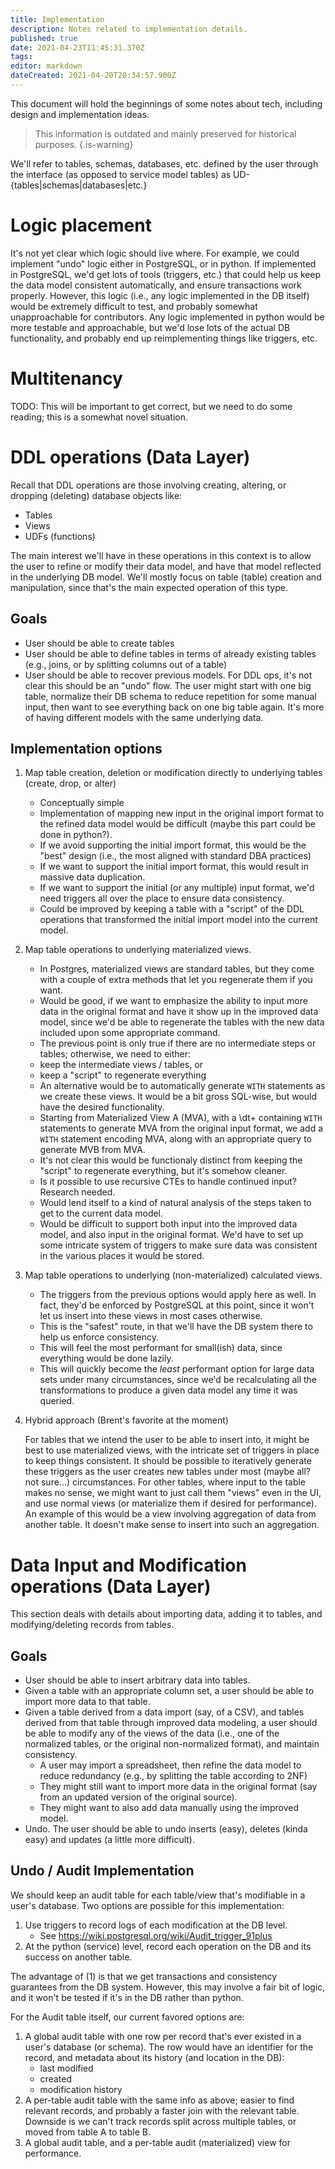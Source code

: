 ```yaml
---
title: Implementation
description: Notes related to implementation details.
published: true
date: 2021-04-23T11:45:31.370Z
tags: 
editor: markdown
dateCreated: 2021-04-20T20:34:57.900Z
---
```


This document will hold the beginnings of some notes about tech, including design and implementation ideas.

> This information is outdated and mainly preserved for historical purposes.
{.is-warning}

We'll refer to tables, schemas, databases, etc. defined by the user through the interface (as opposed to service model tables) as UD-{tables|schemas|databases|etc.}
 
# Logic placement
It's not yet clear which logic should live where. For example, we could implement "undo" logic either in PostgreSQL, or in python. If implemented in PostgreSQL, we'd get lots of tools (triggers, etc.) that could help us keep the data model consistent automatically, and ensure transactions work properly. However, this logic (i.e., any logic implemented in the DB itself) would be extremely difficult to test, and probably somewhat unapproachable for contributors. Any logic implemented in python would be more testable and approachable, but we'd lose lots of the actual DB functionality, and probably end up reimplementing things like triggers, etc.

# Multitenancy
TODO: This will be important to get correct, but we need to do some reading; this is a somewhat novel situation.

# DDL operations (Data Layer)
Recall that DDL operations are those involving creating, altering, or dropping (deleting) database objects like:
- Tables
- Views
- UDFs (functions)

The main interest we'll have in these operations in this context is to allow the user to refine or modify their data model, and have that model reflected in the underlying DB model. We'll mostly focus on table (table) creation and manipulation, since that's the main expected operation of this type.

## Goals
- User should be able to create tables
- User should be able to define tables in terms of already existing tables (e.g., joins, or by splitting columns out of a table)
- User should be able to recover previous models. For DDL ops, it's not clear this should be an "undo" flow. The user might start with one big table, normalize their DB schema to reduce repetition for some manual input, then want to see everything back on one big table again. It's more of having different models with the same underlying data.
  
## Implementation options
1. Map table creation, deletion or modification directly to underlying tables (create, drop, or alter)
	- Conceptually simple
	- Implementation of mapping new input in the original import format to the refined data model would be difficult (maybe this part could be done in python?).
	- If we avoid supporting the initial import format, this would be the "best" design (i.e., the most aligned with standard DBA practices)
	- If we want to support the initial import format, this would result in massive data duplication.
	- If we want to support the initial (or any multiple) input format, we'd need triggers all over the place to ensure data consistency.
	- Could be improved by keeping a table with a "script" of the DDL operations that transformed the initial import model into the current model.
1. Map table operations to underlying materialized views.
	- In Postgres, materialized views are standard tables, but they come with a couple of extra methods that let you regenerate them if you want.
	- Would be good, if we want to emphasize the ability to input more data in the original format and have it show up in the improved data model, since we'd be able to regenerate the tables with the new data included upon some appropriate command.
	- The previous point is only true if there are no intermediate steps or tables; otherwise, we need to either:
	 - keep the intermediate views / tables, or
	 - keep a "script" to regenerate everything
	- An alternative would be to automatically generate `WITH` statements as we create these views. It would be a bit gross SQL-wise, but would have the desired functionality.
	 - Starting from Materialized View A (MVA), with a \dt+ containing `WITH` statements to generate MVA from the original input format, we add a `WITH` statement encoding MVA, along with an appropriate query to generate MVB from MVA.
	 - It's not clear this would be functionaly distinct from keeping the "script" to regenerate everything, but it's somehow cleaner.
	 - Is it possible to use recursive CTEs to handle continued input? Research needed.
	- Would lend itself to a kind of natural analysis of the steps taken to get to the current data model.
	- Would be difficult to support both input into the improved data model, and also input in the original format. We'd have to set up some intricate system of triggers to make sure data was consistent in the various places it would be stored.
1. Map table operations to underlying (non-materialized) calculated views.
	- The triggers from the previous options would apply here as well. In fact, they'd be enforced by PostgreSQL at this point, since it won't let us insert into these views in most cases otherwise.
	- This is the "safest" route, in that we'll have the DB system there to help us enforce consistency.
	- This will feel the most performant for small(ish) data, since everything would be done lazily.
	- This will quickly become the _least_ performant option for large data sets under many circumstances, since we'd be recalculating all the transformations to produce a given data model any time it was queried.
1. Hybrid approach (Brent's favorite at the moment)

	For tables that we intend the user to be able to insert into, it might be best to use materialized views, with the intricate set of triggers in place to keep things consistent. It should be possible to iteratively generate these triggers as the user creates new tables under most (maybe all? not sure...) circumstances. For other tables, where input to the table makes no sense, we might want to just call them "views" even in the UI, and use normal views (or materialize them if desired for performance). An example of this would be a view involving aggregation of data from another table. It doesn't make sense to insert into such an aggregation.

# Data Input and Modification operations (Data Layer)
This section deals with details about importing data, adding it to tables, and modifying/deleting records from tables.

## Goals
- User should be able to insert arbitrary data into tables.
- Given a table with an appropriate column set, a user should be able to import more data to that table.
- Given a table derived from a data import (say, of a CSV), and tables derived from that table through improved data modeling, a user should be able to modify any of the views of the data (i.e., one of the normalized tables, or the original non-normalized format), and maintain consistency.
  - A user may import a spreadsheet, then refine the data model to reduce redundancy (e.g., by splitting the table according to 2NF)
  - They might still want to import more data in the original format (say from an updated version of the original source).
  - They might want to also add data manually using the improved model.
- Undo. The user should be able to undo inserts (easy), deletes (kinda easy) and updates (a little more difficult).

## Undo / Audit Implementation 
We should keep an audit table for each table/view that's modifiable in a user's database. Two options are possible for this implementation:
1. Use triggers to record logs of each modification at the DB level.
	- See https://wiki.postgresql.org/wiki/Audit_trigger_91plus
2. At the python (service) level, record each operation on the DB and its success on another table.

The advantage of (1) is that we get transactions and consistency guarantees from the DB system. However, this may involve a fair bit of logic, and it won't be tested if it's in the DB rather than python.

For the Audit table itself, our current favored options are:
1. A global audit table with one row per record that's ever existed in a user's database (or schema). The row would have an identifier for the record, and metadata about its history (and location in the DB):
	- last modified
	- created
	- modification history
2. A per-table audit table with the same info as above; easier to find relevant records, and probably a faster join with the relevant table. Downside is we can't track records split across multiple tables, or moved from table A to table B.
3. A global audit table, and a per-table audit (materialized) view for performance.
